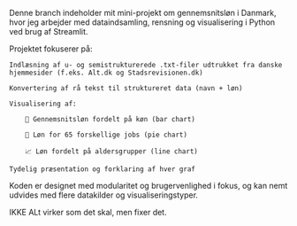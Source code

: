 Denne branch indeholder mit mini-projekt om gennemsnitsløn i Danmark, hvor jeg arbejder med dataindsamling, rensning og visualisering i Python ved brug af Streamlit.

Projektet fokuserer på:

    Indlæsning af u- og semistrukturerede .txt-filer udtrukket fra danske hjemmesider (f.eks. Alt.dk og Stadsrevisionen.dk)

    Konvertering af rå tekst til struktureret data (navn + løn)

    Visualisering af:

        👥 Gennemsnitsløn fordelt på køn (bar chart)

        💼 Løn for 65 forskellige jobs (pie chart)

        📈 Løn fordelt på aldersgrupper (line chart)

    Tydelig præsentation og forklaring af hver graf

Koden er designet med modularitet og brugervenlighed i fokus, og kan nemt udvides med flere datakilder og visualiseringstyper.

IKKE ALt virker som det skal, men fixer det.
